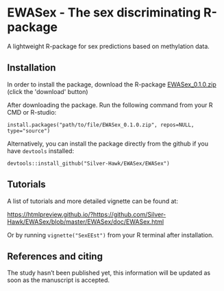 # EWASex - The sex discriminating R-package
A lightweight R-package for sex predictions based on methylation data.

## Installation
In order to install the package, download the R-package [EWASex_0.1.0.zip](https://github.com/Silver-Hawk/SexEEst/blob/master/SexEEst_0.1.0.zip) (click the 'download' button) 

After downloading the package. Run the following command from your R CMD or R-studio: 

    install.packages("path/to/file/EWASex_0.1.0.zip", repos=NULL, type="source")
    
Alternatively, you can install the package directly from the github if you have `devtools` installed:

    devtools::install_github("Silver-Hawk/EWASex/EWASex")

## Tutorials
A list of tutorials and more detailed vignette can be found at:

https://htmlpreview.github.io/?https://github.com/Silver-Hawk/EWASex/blob/master/EWASex/doc/EWASex.html

Or by running `vignette("SexEEst")` from your R terminal after installation.

## References and citing
The study hasn’t been published yet, this information will be updated as soon as the manuscript is accepted.
